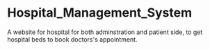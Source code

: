 # Hospital_Management_System
A website for hospital for both adminstration and patient side, to get hospital beds to book doctors's appointment.   
